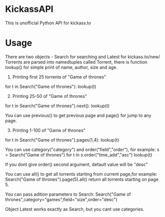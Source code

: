 KickassAPI
==========

This is unofficial Python API for kickass.to

Usage
=====

There are two objects - Search for searching and Latest for kickass.to/new/
Torrents are parsed into namedtuples called Torrent, there is function lookup()
for simple print of name, author, size and age.

1. Printing first 25 torrents of "Game of thrones"

for t in Search("Game of thrones"):
    lookup(t)
    
2. Printing 25-50 of "Game of thrones"

for t in Search("Game of thrones").next():
    lookup(t)

You can use previous() to get previous page and page() for jump to any page.

3. Printing 1-100 of "Game of thrones"

for t in Search("Game of thrones").pages(1,4):
    lookup(t)

    
You can use category("category") and order("field","order"), for example:
s = Search("Game of thrones")
for t in s.order("time_add","asc")
    lookup(t)
    
If you dont give order() second argument, default value will be "desc"

You can use all() to get all torrents starting from current page,for example:
Search("Game of thrones").page(5).all() return all torrents starting on page 5.

You can pass adition parameters to Search:
Search("Game of thrones",category="games",field="size",order="desc")


Object Latest works exactly as Search, but you cant use categories.
